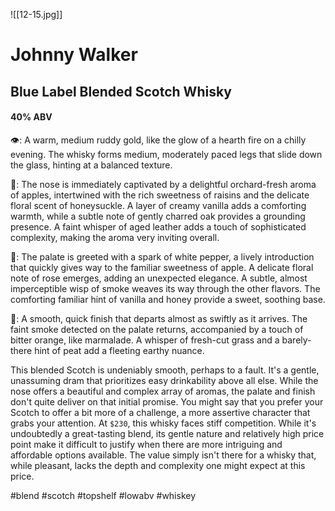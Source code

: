 ![[12-15.jpg]]
# Johnny Walker
## Blue Label Blended Scotch Whisky
#### 40% ABV
👁: A warm, medium ruddy gold, like the glow of a hearth fire on a chilly evening. The whisky forms medium, moderately paced legs that slide down the glass, hinting at a balanced texture.

👃: The nose is immediately captivated by a delightful orchard-fresh aroma of apples, intertwined with the rich sweetness of raisins and the delicate floral scent of honeysuckle. A layer of creamy vanilla adds a comforting warmth, while a subtle note of gently charred oak provides a grounding presence. A faint whisper of aged leather adds a touch of sophisticated complexity, making the aroma very inviting overall.

👅: The palate is greeted with a spark of white pepper, a lively introduction that quickly gives way to the familiar sweetness of apple. A delicate floral note of rose emerges, adding an unexpected elegance. A subtle, almost imperceptible wisp of smoke weaves its way through the other flavors. The comforting familiar hint of vanilla and honey provide a sweet, soothing base.

🏁: A smooth, quick finish that departs almost as swiftly as it arrives. The faint smoke detected on the palate returns, accompanied by a touch of bitter orange, like marmalade. A whisper of fresh-cut grass and a barely-there hint of peat add a fleeting earthy nuance.

This blended Scotch is undeniably smooth, perhaps to a fault. It's a gentle, unassuming dram that prioritizes easy drinkability above all else. While the nose offers a beautiful and complex array of aromas, the palate and finish don't quite deliver on that initial promise. You might say that you prefer your Scotch to offer a bit more of a challenge, a more assertive character that grabs your attention. At `$230`, this whisky faces stiff competition. While it's undoubtedly a great-tasting blend, its gentle nature and relatively high price point make it difficult to justify when there are more intriguing and affordable options available. The value simply isn't there for a whisky that, while pleasant, lacks the depth and complexity one might expect at this price.

#blend #scotch #topshelf #lowabv #whiskey